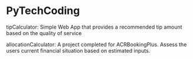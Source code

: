 # PyTechCoding

tipCalculator: 
              Simple Web App that provides a recommended tip amount based on the quality of service
          
allocationCalculator:
              A project completed for ACRBookingPlus. Assess the users current financial situation based on estimated inputs.
